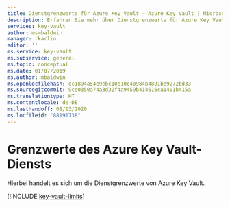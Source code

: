 ```yaml
---
title: Dienstgrenzwerte für Azure Key Vault – Azure Key Vault | Microsoft-Dokumentation
description: Erfahren Sie mehr über Dienstgrenzwerte für Azure Key Vault, einschließlich Schlüsseltransaktionen und der Integration von Azure Private Link.
services: key-vault
author: msmbaldwin
manager: rkarlin
editor: ''
ms.service: key-vault
ms.subservice: general
ms.topic: conceptual
ms.date: 01/07/2019
ms.author: mbaldwin
ms.openlocfilehash: ec1894a54e9ebc10e10c40984b4891be9272bd33
ms.sourcegitcommit: 9ce0350a74a3d32f4a9459b414616ca1401b415a
ms.translationtype: HT
ms.contentlocale: de-DE
ms.lasthandoff: 08/13/2020
ms.locfileid: "88191738"
---
```

# <a name="azure-key-vault-service-limits"></a>Grenzwerte des Azure Key Vault-Diensts

Hierbei handelt es sich um die Dienstgrenzwerte von Azure Key Vault.

[!INCLUDE [key-vault-limits](../../../includes/key-vault-limits.md)]

